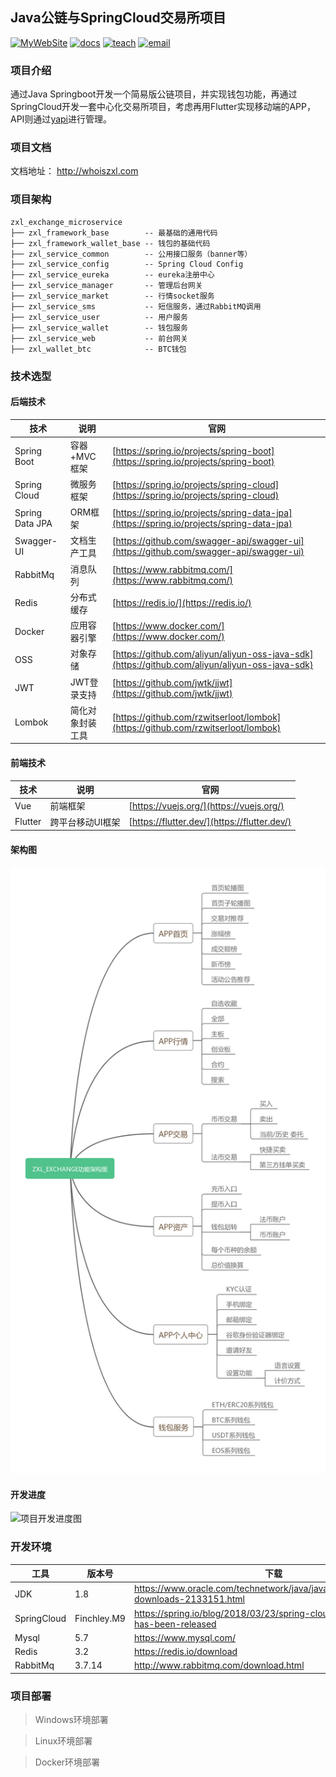 ## Java公链与SpringCloud交易所项目
[![MyWebSite](https://img.shields.io/badge/我的站点-whoiszxl-blue.svg)](https://whoiszxl.github.io)
[![docs](https://img.shields.io/badge/docs-reference-green.svg)](https://whoiszxl.github.io)
[![teach](https://img.shields.io/badge/教程-BohemianRhapsody-orange.svg)](https://github.com/whoiszxl/BohemianRhapsody)
[![email](https://img.shields.io/badge/email-whoiszxl@gmail.com-red.svg)](https://whoiszxl.github.io)


### 项目介绍
通过Java Springboot开发一个简易版公链项目，并实现钱包功能，再通过SpringCloud开发一套中心化交易所项目，考虑再用Flutter实现移动端的APP，API则通过[yapi][yapi]进行管理。

### 项目文档
文档地址： http://whoiszxl.com

### 项目架构
```
zxl_exchange_microservice
├── zxl_framework_base        -- 最基础的通用代码
├── zxl_framework_wallet_base -- 钱包的基础代码
├── zxl_service_common        -- 公用接口服务（banner等）
├── zxl_service_config        -- Spring Cloud Config
├── zxl_service_eureka        -- eureka注册中心
├── zxl_service_manager       -- 管理后台网关
├── zxl_service_market        -- 行情socket服务
├── zxl_service_sms           -- 短信服务，通过RabbitMQ调用
├── zxl_service_user          -- 用户服务
├── zxl_service_wallet        -- 钱包服务
├── zxl_service_web           -- 前台网关
├── zxl_wallet_btc            -- BTC钱包
```


### 技术选型

#### 后端技术
| 技术                 | 说明                | 官网                                                         |
| -------------------- | ------------------- | ------------------------------------------------------------ |
| Spring Boot          | 容器+MVC框架        | [https://spring.io/projects/spring-boot](https://spring.io/projects/spring-boot) |
| Spring Cloud         | 微服务框架          | [https://spring.io/projects/spring-cloud](https://spring.io/projects/spring-cloud) |
| Spring Data JPA      | ORM框架             | [https://spring.io/projects/spring-data-jpa](https://spring.io/projects/spring-data-jpa) |
| Swagger-UI           | 文档生产工具        | [https://github.com/swagger-api/swagger-ui](https://github.com/swagger-api/swagger-ui) |
| RabbitMq             | 消息队列            | [https://www.rabbitmq.com/](https://www.rabbitmq.com/)       |
| Redis                | 分布式缓存          | [https://redis.io/](https://redis.io/)                       |
| Docker               | 应用容器引擎        | [https://www.docker.com/](https://www.docker.com/)           |
| OSS                  | 对象存储            | [https://github.com/aliyun/aliyun-oss-java-sdk](https://github.com/aliyun/aliyun-oss-java-sdk) |
| JWT                  | JWT登录支持         | [https://github.com/jwtk/jjwt](https://github.com/jwtk/jjwt) |
| Lombok               | 简化对象封装工具    | [https://github.com/rzwitserloot/lombok](https://github.com/rzwitserloot/lombok) |


#### 前端技术

| 技术       | 说明                  | 官网                                                         |
| ---------- | --------------------- | ------------------------------------------------------------ |
| Vue        | 前端框架              | [https://vuejs.org/](https://vuejs.org/) |
| Flutter    | 跨平台移动UI框架       | [https://flutter.dev/](https://flutter.dev/) |
 

#### 架构图

![系统架构图](document/resource/exchange_system_arch.png)


#### 开发进度

![项目开发进度图](document/resource/exchange_dev_flow.png)


### 开发环境

| 工具          | 版本号 | 下载                                                         |
| ------------- | ------ | ------------------------------------------------------------ |
| JDK           | 1.8    | https://www.oracle.com/technetwork/java/javase/downloads/jdk8-downloads-2133151.html |
| SpringCloud   | Finchley.M9| https://spring.io/blog/2018/03/23/spring-cloud-finchley-m9-has-been-released                                       |
| Mysql         | 5.7    | https://www.mysql.com/                                       |
| Redis         | 3.2    | https://redis.io/download                                    |
| RabbitMq      | 3.7.14 | http://www.rabbitmq.com/download.html                        |


### 项目部署

> Windows环境部署




> Linux环境部署




> Docker环境部署















[yapi]: https://github.com/YMFE/yapi
[blog]: https://whoiszxl.github.io